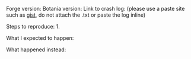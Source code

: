 Forge version: 
Botania version: 
Link to crash log: (please use a paste site such as [gist](https://gist.github.com/), do not attach the .txt or paste the log inline)

Steps to reproduce:
1. 

What I expected to happen:

What happened instead:
